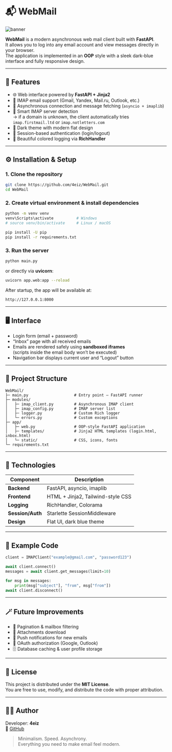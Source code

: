 # 📬 WebMail

![banner](https://i.imgur.com/3spmSzz.png)

**WebMail** is a modern asynchronous web mail client built with **FastAPI**.  
It allows you to log into any email account and view messages directly in your browser.  
The application is implemented in an **OOP** style with a sleek dark-blue interface and fully responsive design.

---

## 🚀 Features

- 🌐 Web interface powered by **FastAPI + Jinja2**
- 📩 IMAP email support (Gmail, Yandex, Mail.ru, Outlook, etc.)
- 🔁 Asynchronous connection and message fetching (`asyncio + imaplib`)
- 🧠 Smart IMAP server detection  
  → if a domain is unknown, the client automatically tries  
  `imap.firstmail.ltd` or `imap.notletters.com`
- 🖤 Dark theme with modern flat design
- 🔐 Session-based authentication (login/logout)
- 🧱 Beautiful colored logging via **RichHandler**

---

## ⚙️ Installation & Setup

### 1. Clone the repository
```bash
git clone https://github.com/4eiz/WebMail.git
cd WebMail
```

### 2. Create virtual environment & install dependencies
```bash
python -m venv venv
venv\Scripts\activate          # Windows
# source venv/bin/activate     # Linux / macOS

pip install -U pip
pip install -r requirements.txt
```

### 3. Run the server
```bash
python main.py
```

or directly via **uvicorn**:

```bash
uvicorn app.web:app --reload
```

After startup, the app will be available at:
```
http://127.0.0.1:8000
```

---

## 🖥️ Interface

- Login form (email + password)
- “Inbox” page with all received emails
- Emails are rendered safely using **sandboxed iframes**  
  (scripts inside the email body won’t be executed)
- Navigation bar displays current user and “Logout” button

---

## 📂 Project Structure

```
WebMail/
├─ main.py                    # Entry point – FastAPI runner
├─ modules/
│   ├─ imap_client.py         # Asynchronous IMAP client
│   ├─ imap_config.py         # IMAP server list
│   ├─ logger.py              # Custom Rich logger
│   └─ errors.py              # Custom exceptions
├─ app/
│   ├─ web.py                 # OOP-style FastAPI application
│   ├─ templates/             # Jinja2 HTML templates (login.html, inbox.html)
│   └─ static/                # CSS, icons, fonts
└─ requirements.txt
```

---

## 🧰 Technologies

| Component | Description |
|------------|-------------|
| **Backend** | FastAPI, asyncio, imaplib |
| **Frontend** | HTML + Jinja2, Tailwind-style CSS |
| **Logging** | RichHandler, Colorama |
| **Session/Auth** | Starlette SessionMiddleware |
| **Design** | Flat UI, dark blue theme |

---

## 🧠 Example Code

```python
client = IMAPClient("example@gmail.com", "password123")

await client.connect()
messages = await client.get_messages(limit=10)

for msg in messages:
    print(msg["subject"], "from", msg["from"])
await client.disconnect()
```

---

## 🪄 Future Improvements

- 🔄 Pagination & mailbox filtering  
- 📎 Attachments download  
- 🔔 Push notifications for new emails  
- 🧩 OAuth authorization (Google, Outlook)  
- 🗄️ Database caching & user profile storage

---

## 📜 License

This project is distributed under the **MIT License**.  
You are free to use, modify, and distribute the code with proper attribution.

---

## 👨‍💻 Author

Developer: **4eiz**  
📧 [GitHub](https://github.com/4eiz)

> Minimalism. Speed. Asynchrony.  
> Everything you need to make email feel modern.
